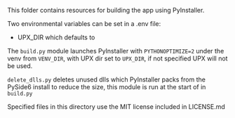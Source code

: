 This folder contains resources for building the app using PyInstaller.

Two environmental variables can be set in a .env file:

- UPX_DIR which defaults to ` `

The `build.py` module launches PyInstaller with `PYTHONOPTIMIZE=2` under the venv from `VENV_DIR`,
with UPX dir set to `UPX_DIR`, if not specified UPX will not be used.

`delete_dlls.py` deletes unused dlls which PyInstaller packs from the PySide6 install to reduce the size,
this module is run at the start of in `build.py`

Specified files in this directory use the MIT license included in LICENSE.md
